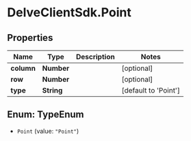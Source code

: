 # DelveClientSdk.Point

## Properties

Name | Type | Description | Notes
------------ | ------------- | ------------- | -------------
**column** | **Number** |  | [optional] 
**row** | **Number** |  | [optional] 
**type** | **String** |  | [default to &#39;Point&#39;]



## Enum: TypeEnum


* `Point` (value: `"Point"`)





